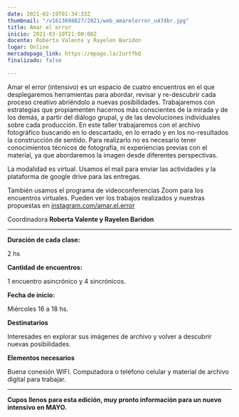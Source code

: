 ```yaml
---
date: 2021-02-19T01:34:33Z
thumbnail: "/v1613698827/2021/web_amarelerror_u47dbr.jpg"
title: Amar el error
inicio: 2021-03-10T21:00:00Z
docente: Roberta Valente y Rayelen Baridon
lugar: Online
mercadopago_link: https://mpago.la/2urtfbQ
finalizado: false

---
```

Amar el error (intensivo) es un espacio de cuatro encuentros en el que desplegaremos herramientas para abordar, revisar y re-descubrir cada proceso creativo abriéndolo a nuevas posibilidades. Trabajaremos con estrategias que propiamenten hacernos más conscientes de la mirada y de los demás, a partir del diálogo grupal, y de las devoluciones individuales sobre cada producción. En este taller trabajaremos con el archivo fotográfico buscando en lo descartado, en lo errado y en los no-resultados la construcción de sentido. Para realizarlo no es necesario tener conocimientos técnicos de fotografía, ni experiencias previas con el material, ya que abordaremos la imagen desde diferentes perspectivas.

La modalidad es virtual. Usamos el mail para enviar las actividades y la plataforma de google drive para las entregas.

También usamos el programa de videoconferencias Zoom para los encuentros virtuales. Pueden ver los trabajos realizados y nuestras propuestas en [instagram.com/amar.el.error](https://instagram.com/amar.el.error)

Coordinadora **Roberta Valente y Rayelen Baridon**

***

**Duración de cada clase:**

2 hs

**Cantidad de encuentros:**

1 encuentro asincrónico y 4 sincrónicos.

**Fecha de inicio:**

Miércoles 16 a 18 hs. 

**Destinatarios**

Interesades en explorar sus imágenes de archivo y volver a descubrir nuevas posibilidades.

**Elementos necesarios**

Buena conexión WIFI. Computadora o teléfono celular y material de archivo digital para trabajar.

***

**Cupos llenos para esta edición, muy pronto información para un nuevo intensivo en MAYO.** 
